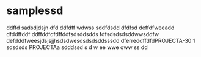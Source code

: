 # samplessd
ddffd
sadsdjdsjn
dfd
ddfdff
wdwss
sddfdsdd
dfdfsd
deffdfweeadd
dfddffddf
ddffddfdfdffddfsdsddsdds
fdfsdsdsdsddwwsddfw
defdddfweesjdsjsjjhsdsdwesdsdsdsddsssdd
dferreddffdfdPROJECTA-30 1
sdsdsds
PROJECTAa
sdddssd
s
d
w
ee
wwe
qww
ss
dd
